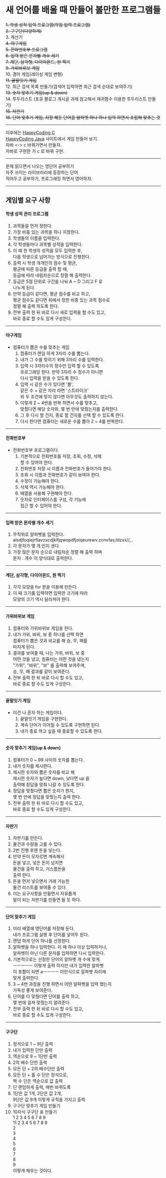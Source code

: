 # 새 언어를 배울 때 만들어 볼만한 프로그램들     
~~1. 학생 성적 입력 프로그램(학점 입력 프로그램)~~             
~~2. 구구단(다양하게)~~         
3. 계산기       
~~4. 야구게임~~         
~~5. 전화번호부 프로그램~~           
~~6. 입력 받은 문자별 개수 세기~~            
~~7. 계단, 삼각형, 다이아몬드, 원 찍기~~                
~~9. 가위바위보 게임~~       
10. 경마 게임(레이싱 게임 변형)      
~~11. 끝말잇기 게임~~        
12. 최근 검색 목록 만들기(검색어 입력하면 최근 검색 순대로 보여주기)             
~~13. 숫자 맞추기 게임(up & down)~~               
14. 투두리스트 (포큐 블로그 게시글 과제 참고해서 재귀함수 이용한 투두리스트 만들기)             
~~15. 자판기~~   
~~16. 단어 맞추기 게임, 지정 해둔 단어를 알파벳 하나 하나 입력 하면서 조립해 맞추는 것~~         
***
이후에는 [HappyCoding C](https://c.happycodings.com/)          
[HappyCoding Java](https://java.happycodings.com/)
사이트에서 게임 만들어 보기.         
자바  <->  c 바꿔가면서 만들자.    
자바로 구현한 거 c 로 바꿔 구현.         
***
문제 읽으면서 나오는 영단어 공부하기     
자주 쓰이는 라이브러리에 등장하는 단어         
적어두고 공부하기, 프로그래밍 하면서 영어하자. 
***     
## 게임별 요구 사항     
#### 학생 성적 관리 프로그램
1. 과목들을 먼저 정한다.         
2. 가장 비중 있는 과목을 하나 지정한다.           
3. 학생들의 이름을 입력한다.        
4. 각 학생들마다 과목별 성적을 입력한다.         
5. 이 때 한 학생의 성적을 모두 입력한 후,       
   다음 학생으로 넘어가는 방식으로 진행한다.          
5. 출력 시 학생 개개인의 점수 및 평균,       
   평균에 따른 등급을 출력 할 때,       
   등급에 따라 내림차순으로 정렬 해 출력한다.     
6. 등급은 5점 단위로 구간을 나눠 A ~ D 그리고 F 로      
   나누게 된다.        
7. 만약 등급이 같다면, 평균 점수를 비교 하고,     
   평균 점수도 같다면 위에서 정한 비중 있는 과목 점수로     
   정렬 해 출력 하도록 한다.       
8. 전부 출력 한 뒤 바로 다시 새로 입력을 할 수도 있고,      
   바로 종료 할 수도 있게 구성한다.     
***    
#### 야구게임         
* 컴퓨터가 뽑은 수를 맞추는 게임     
  1. 컴퓨터가 랜덤 하게 3자리 수를 뽑는다.     
  2. 내가 그 수를 맞히기 위해 3자리 수를 입력한다.     
  3. 입력 시 3자리수의 정수만 입력 할 수 있도록     
     프로그래밍 한다. 만약 3자리 수 정수가 아니면     
     다시 입력을 받을 수 있도록 한다.     
  4. 입력 시 같은 수가 있다면 '볼',      
     같은 수 + 같은 자리 라면 '스트라이크'      
     위 두 조건에 맞지 않다면 아무것도 출력하지 않는다.    
  5. 이렇게 2 ~ 4번을 반복 하면서 수를 맞추고,        
     맞췄다면 해당 숫자와, 몇 번 만에 맞췄는지를 출력한다.           
  6. 그 후 다시 할 건지, 종료 할 건지를 선택 할 수 있도록 한다.         
  7. 다시 한다면 컴퓨터는 새로운 수를 뽑아 2 ~ 4를 반복한다.          
***        
#### 전화번호부      
* 전화번호부 프로그램이다.      
  1. 기본적으로 전화번호를 저장, 조회, 수정, 삭제     
     할 수 있어야 한다.      
  2. 전화번호 저장 시 이름과 전화번호가 들어가야 한다.     
  3. 조회 시 이름과 전화번호가 같이 보여야 한다.       
  4. 수정이 가능해야 한다.      
  5. 삭제 역시 가능해야 한다.        
  6. 배열을 사용해 구현해야 한다.      
  7. 숫자로 인터페이스를 구성, 각 기능에     
     접근 할 수 있어야 한다.      
***      
#### 입력 받은 문자별 개수 세기       
1. 무작위로 알파벳을 입력한다.     
   alsdjfoqiejrflavzxcdjklfjqwopdfjoiqeurewv.zcnvfas;ldzxx//,..    
2. 각 문자가 몇 개 인지 센다.      
3. 가장 많은 문자 순으로 내림차순 정렬 해 출력 하며     
   문자 : 개수 이 양식대로 출력한다.      
***       
#### 계단, 삼각형, 다이아몬드, 원 찍기    
1. 각각 모양을 for 문을 이용해 만든다.     
2. 이 때 크기를 입력하면 입력한 크기에 따라    
   모양의 크기 역시 달라져야 한다.       
***     
#### 가위바위보 게임     
1. 컴퓨터와 가위바위보 게임을 한다.      
2. 내가 가위, 바위, 보 중 하나를 선택 하면     
   컴퓨터가 뽑은 것과 비교를 해 승, 무, 패를     
   따지게 된다.       
3. 결과를 보여줄 때, 나는 가위, 바위, 보 중     
   어떤 것을 냈고, 컴퓨터는 어떤 것을 냈는지     
   "가위", "바위", "보" 를 출력해 보여주며,     
   승, 무, 패 결과를 같이 보여준다.      
4. 전부 출력 한 뒤 바로 다시 할 수도 있고,      
   바로 종료 할 수도 있게 구성한다.  
***     
#### 끝말잇기 게임     
* 이건 나 혼자 하는 게임이다.     
  1. 끝말잇기 게임을 구현한다.        
  2. 계속 단어가 이어질 수 있도록 구현하면 된다.    
  3. 내가 종료 하고 싶을 때 종료할 수 있도록 한다.              
***   
#### 숫자 맞추기 게임(up & down)    
1. 컴퓨터가 0 ~ 99 사이의 숫자를 뽑는다.      
2. 내가 숫자를 제시한다.     
3. 제시한 숫자와 뽑은 숫자를 비교 해      
   제시한 숫자가 높다면 down, 낮다면 up 을      
   출력해 정답을 맞춰 나갈 수 있도록 한다.         
4. 정답을 맞췄다면 뽑은 숫자가 뭔지,     
   몇 번 만에 정답을 맞췄는지 출력 한다.     
5. 전부 출력 한 뒤 바로 다시 할 수도 있고,      
   바로 종료 할 수도 있게 구성한다.  
***      
#### 자판기    
1. 자판기를 만든다.     
2. 물건과 수량을 고를 수 있다.     
3. 2번 진행 후엔 돈을 넣는다.     
4. 만약 돈이 모자르면 계속해서    
   돈을 넣고, 넣은 돈이 넘치면    
   물건을 출력 하고, 거스름돈을     
   출력 한다.     
5. 돈을 먼저 넣으면서 거래 가능한    
   물건 리스트를 보여줄 수 있다.     
6. 이는 요구사항을 만들면서 자유롭게     
   말이 되는 자판기를 만들면 될 듯 하다.     
***      
#### 단어 맞추기 게임      
1. 미리 배열에 영단어를 저장해 둔다.    
   내가 프로그램 실행 후 단어를 넣어두 된다.     
2. 랜덤 하게 단어 하나를 선정한다.     
3. 알파벳을 하나 입력한다. 이 때 하나 이상 입력하거나,     
   알파벳이 아닌 다른 문자를 입력하면 다시 입력한다.        
4. 기본적으로는 선정한 단어의 알파벳 개 수에 맞게    
   ㅡㅡㅡㅡㅡ 이렇게 출력 하지만 내가 입력한 알파벳     
   이 포함이 되면 aㅡㅡㅡㅡ 이런식으로 알파벳 자리에    
   맞게 출력한다.     
5. 3 ~ 4번 과정을 진행 하면서 어떤 알파벳을 입력 했는지    
   가독성 좋게 보여준다.     
6. 단어를 다 맞췄다면 단어를 출력 하고,    
   몇 번에 걸쳐 맞췄는지 알려준다.      
7. 전부 출력 한 뒤 바로 다시 할 수도 있고,      
   바로 종료 할 수도 있게 구성한다.       
***   
#### 구구단    
1. 정석으로 1 ~ 9단 출력        
2. 내가 입력한 단만 출력      
3. 역순으로 9 ~ 1단만 출력       
4. 2의 배수 단만 출력      
5. 모든 단 + 2의 배수단만 출력      
6. 모든 단 + 홀 수 단은 정석으로,    
   짝 수 단은 역순으로 값 출력     
7. 단 랜덤하게 출력, 매번 바뀌도록     
8. 1단은 값 1개, 2단은 값 2개,      
   9단은 값 9개 이렇게 규칙을 가지고 출력     
9. 구구단 맞추기 게임 만들기     
10. 10자식 구구단 표 만들기     
    1 2 3 4 5 6 7 8 9           
   11 2 3 4 5 6 7 8 9        
   2    
   3    
   4     
   5    
   6     
   7    
   8    
   9     
   이렇게 채우는 것이다.
